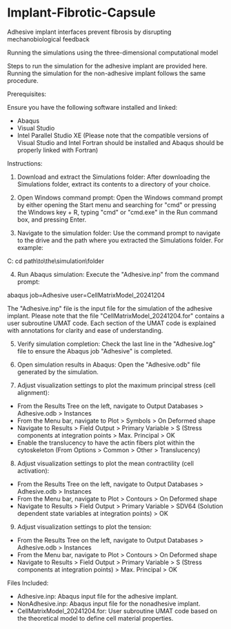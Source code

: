 # Implant-Fibrotic-Capsule
Adhesive implant interfaces prevent fibrosis by disrupting  mechanobiological feedback


Running the simulations using the three-dimensional computational model

Steps to run the simulation for the adhesive implant are provided here. Running the simulation for the non-adhesive implant follows the same procedure.

Prerequisites:

Ensure you have the following software installed and linked:

- Abaqus
- Visual Studio
- Intel Parallel Studio XE
(Please note that the compatible versions of Visual Studio and Intel Fortran should be installed and Abaqus should be properly linked with Fortran)

Instructions:

1. Download and extract the Simulations folder: After downloading the Simulations folder, extract its contents to a directory of your choice.

2. Open Windows command prompt: Open the Windows command prompt by either opening the Start menu and searching for "cmd" or pressing the Windows key + R, typing "cmd" or "cmd.exe" in the Run command box, and pressing Enter.

3. Navigate to the simulation folder: Use the command prompt to navigate to the drive and the path where you extracted the Simulations folder. For example:

C:
cd path\to\the\simulation\folder

4. Run Abaqus simulation: Execute the "Adhesive.inp" from the command prompt:

abaqus job=Adhesive user=CellMatrixModel_20241204

The "Adhesive.inp" file is the input file for the simulation of the adhesive implant. Please note that the file "CellMatrixModel_20241204.for" contains a user subroutine UMAT code. Each section of the UMAT code is explained with annotations for clarity and ease of understanding.

5. Verify simulation completion: Check the last line in the "Adhesive.log" file to ensure the Abaqus job "Adhesive" is completed.

6. Open simulation results in Abaqus: Open the "Adhesive.odb" file generated by the simulation.

7. Adjust visualization settings to plot the maximum principal stress (cell alignment):
- From the Results Tree on the left, navigate to Output Databases > Adhesive.odb > Instances
- From the Menu bar, navigate to Plot > Symbols > On Deformed shape
- Navigate to Results > Field Output > Primary Variable > S (Stress components at integration points > Max. Principal > OK
- Enable the translucency to have the actin fibers plot within the cytoskeleton (From Options > Common > Other > Translucency)

8. Adjust visualization settings to plot the mean contractility (cell activation):
- From the Results Tree on the left, navigate to Output Databases > Adhesive.odb > Instances
- From the Menu bar, navigate to Plot > Contours > On Deformed shape
- Navigate to Results > Field Output > Primary Variable > SDV64 (Solution dependent state variables at integration points) > OK

9. Adjust visualization settings to plot the tension:
- From the Results Tree on the left, navigate to Output Databases > Adhesive.odb > Instances
- From the Menu bar, navigate to Plot > Contours > On Deformed shape
- Navigate to Results > Field Output > Primary Variable > S (Stress components at integration points) > Max. Principal > OK

Files Included:

- Adhesive.inp: Abaqus input file for the adhesive implant.
- NonAdhesive.inp: Abaqus input file for the nonadhesive implant.
- CellMatrixModel_20241204.for: User subroutine UMAT code based on the theoretical model to define cell material properties.

